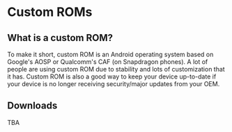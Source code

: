 # Custom ROMs

## What is a custom ROM?
To make it short, custom ROM is an Android operating system based on Google's AOSP or Qualcomm's CAF (on Snapdragon phones). A lot of people are using custom ROM due to stability and lots of customization that it has. Custom ROM is also a good way to keep your device up-to-date if your device is no longer receiving security/major updates from your OEM.

## Downloads
TBA
